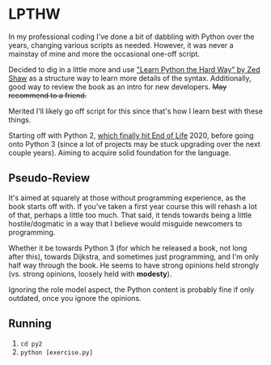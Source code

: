# LPTHW

In my professional coding I've done a bit of dabbling with Python over the years, changing various scripts as needed. However, it was never a mainstay of mine and more the occasional one-off script.

Decided to dig in a little more and use ["Learn Python the Hard Way" by Zed Shaw](https://learntocodetogether.com/learn-python-the-hard-way-free-ebook-download/) as a structure way to learn more details of the syntax. Additionally, good way to review the book as an intro for new developers. ~~May recommend to a friend.~~

Merited I'll likely go off script for this since that's how I learn best with these things.

Starting off with Python 2, [which finally hit End of Life](https://www.python.org/doc/sunset-python-2/) 2020, before going onto Python 3 (since a lot of projects may be stuck upgrading over the next couple years). Aiming to acquire solid foundation for the language.

## Pseudo-Review

It's aimed at squarely at those without programming experience, as the book starts off with. If you've taken a first year course this will rehash a lot of that, perhaps a little too much. That said, it tends towards being a little hostile/dogmatic in a way that I believe would misguide newcomers to programming.

Whether it be towards Python 3 (for which he released a book, not long after this), towards Dijkstra, and sometimes just programming, and I'm only half way through the book. He seems to have strong opinions held strongly (vs. strong opinions, loosely held with **modesty**).

Ignoring the role model aspect, the Python content is probably fine if only outdated, once you ignore the opinions.

## Running

1. `cd py2`
1. `python [exercise.py]`
